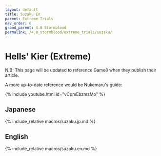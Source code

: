 ```yaml
---
layout: default
title: Suzaku EX
parent: Extreme Trials
nav_order: 6
grand_parent: 4.0 Stormblood
permalink: /4.0_stormblood/extreme_trials/suzaku/
---
```


# Hells' Kier (Extreme)

N.B: This page will be updated to reference Game8 when they publish their article.

A more up-to-date reference would be Nukemaru's guide:

{% include youtube.html id="vCpmEbzmzMo" %}

## Japanese

{% include_relative macros/suzaku.jp.md %}

## English

{% include_relative macros/suzaku.en.md %}

<script data-goatcounter="https://xivjpraids.goatcounter.com/count"
        async src="//gc.zgo.at/count.js"></script>
